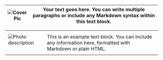 | ![Cover Pic](assets/img/20220501.0041.jpg) | Your text goes here. You can write multiple paragraphs or include any Markdown syntax within this text block. |
|:--------------------------------------------------:|---------------------------------------------------------------|



<table style="border: none; width: 100%; border-collapse: collapse;">
    <tr>
        <td style="border: none; padding: 10px; vertical-align: top;">
            <img src="assets/img/20220501.0041.jpg" alt="Photo description" style="max-width: 100%; height: auto;">
        </td>
        <td style="border: none; padding: 10px; vertical-align: top;">
            This is an example text block. You can include any information here, formatted with Markdown or plain HTML.
        </td>
    </tr>
</table>
